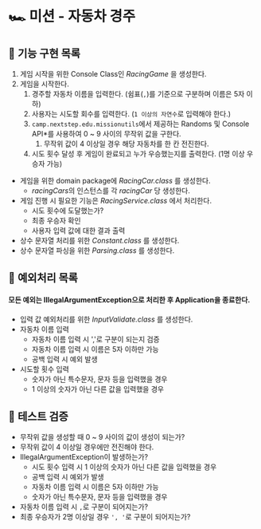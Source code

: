 # 🏎 미션 - 자동차 경주

## 📌 기능 구현 목록

1. 게임 시작을 위한 Console Class인 *RacingGame* 을 생성한다.
2. 게임을 시작한다.
    1. 경주할 자동차 이름을 입력한다. (쉼표(`,`)를 기준으로 구분하며 이름은 5자 이하)
    2. 사용자는 시도할 회수를 입력한다. (`1 이상의 자연수`로 입력해야 한다.)
    3. `camp.nextstep.edu.missionutils`에서 제공하는 Randoms 및 Console API*를 사용하여 0 ~ 9 사이의 무작위 값을 구한다.
       1. 무작위 값이 4 이상일 경우 해당 자동차를 한 칸 전진한다.
    4. 시도 횟수 달성 후 게임이 완료되고 누가 우승했는지를 출력한다. (1명 이상 우승자 가능) 
    
- 게임을 위한 domain package에 *RacingCar.class* 를 생성한다.
    - *racingCars*의 인스턴스를 각 *racingCar* 당 생성한다.
- 게임 진행 시 필요한 기능은 *RacingService.class* 에서 처리한다.
    - 시도 횟수에 도달했는가?
    - 최종 우승자 확인
    - 사용자 입력 값에 대한 결과 출력
- 상수 문자열 처리를 위한 *Constant.class* 를 생성한다.
- 상수 문자열 파싱을 위한 *Parsing.class* 를 생성한다.

## 📌 예외처리 목록
#### 모든 예외는 IllegalArgumentException으로 처리한 후 Application을 종료한다.
- 입력 값 예외처리를 위한 *InputValidate.class* 를 생성한다.
- 자동차 이름 입력
  - 자동차 이름 입력 시 ','로 구분이 되는지 검증
  - 자동차 이름 입력 시 이름은 5자 이하만 가능
  - 공백 입력 시 예외 발생
- 시도할 횟수 입력
  - 숫자가 아닌 특수문자, 문자 등을 입력했을 경우
  - 1 이상의 숫자가 아닌 다른 값을 입력했을 경우

## 📌 테스트 검증
- 무작위 값을 생성할 때 0 ~ 9 사이의 값이 생성이 되는가?
- 무작위 값이 4 이상일 경우에만 전진해야 한다.
- IllegalArgumentException이 발생하는가?
  - 시도 횟수 입력 시 1 이상의 숫자가 아닌 다른 값을 입력했을 경우
  - 공백 입력 시 예외가 발생
  - 자동차 이름 입력 시 이름은 5자 이하만 가능
  - 숫자가 아닌 특수문자, 문자 등을 입력했을 경우
- 자동차 이름 입력 시 `,`로 구분이 되어지는가?
- 최종 우승자가 2명 이상일 경우 `', '`로 구분이 되어지는가?

